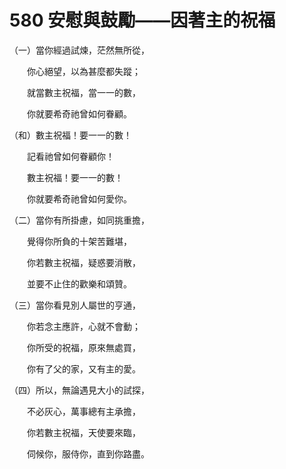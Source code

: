 # 580 安慰與鼓勵——因著主的祝福

（一）當你經過試煉，茫然無所從，

　　你心絕望，以為甚麼都失蹤；

　　就當數主祝福，當一一的數，

　　你就要希奇祂曾如何眷顧。

（和）數主祝福！要一一的數！

　　記看祂曾如何眷顧你！

　　數主祝福！要一一的數！

　　你就要希奇祂曾如何愛你。

（二）當你有所掛慮，如同挑重擔，

　　覺得你所負的十架苦難堪，

　　你若數主祝福，疑惑要消散，

　　並要不止住的歡樂和頌贊。

（三）當你看見別人屬世的亨通，

　　你若念主應許，心就不會動；

　　你所受的祝福，原來無處買，

　　你有了父的家，又有主的愛。

（四）所以，無論遇見大小的試探，

　　不必灰心，萬事總有主承擔，

　　你若數主祝福，天使要來臨，

　　伺候你，服侍你，直到你路盡。

